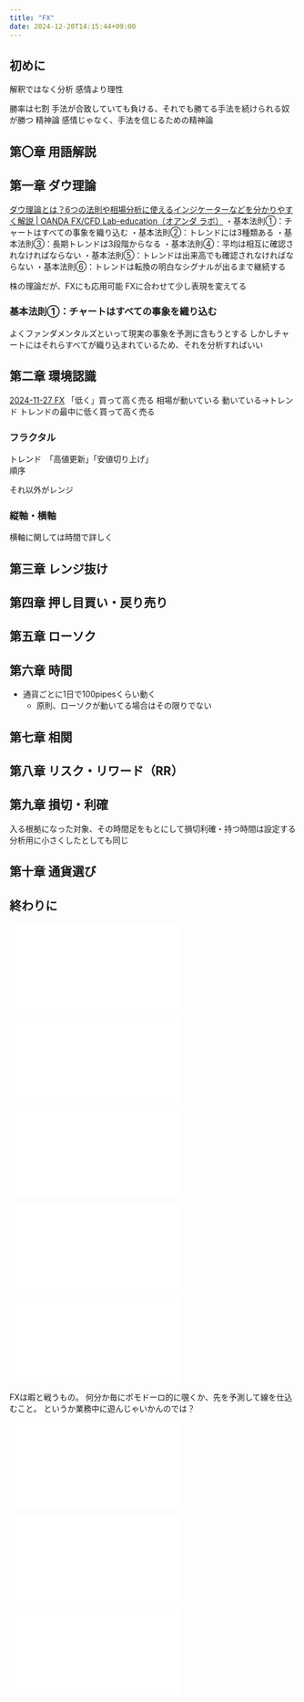 ```yaml
---
title: "FX"
date: 2024-12-20T14:15:44+09:00
---
```

## 初めに
解釈ではなく分析
感情より理性

勝率は七割
手法が合致していても負ける、それでも勝てる手法を続けられる奴が勝つ
精神論
感情じゃなく、手法を信じるための精神論

## 第〇章 用語解説

## 第一章 ダウ理論
[ダウ理論とは？6つの法則や相場分析に使えるインジケーターなどを分かりやすく解説 | OANDA FX/CFD Lab-education（オアンダ ラボ）](https://www.oanda.jp/lab-education/beginners/aboutfx/dow-theory/)
・基本法則①：チャートはすべての事象を織り込む
・基本法則②：トレンドには3種類ある
・基本法則③：長期トレンドは3段階からなる
・基本法則④：平均は相互に確認されなければならない
・基本法則⑤：トレンドは出来高でも確認されなければならない
・基本法則⑥：トレンドは転換の明白なシグナルが出るまで継続する

株の理論だが、FXにも応用可能
FXに合わせて少し表現を変えてる

### 基本法則①：チャートはすべての事象を織り込む
よくファンダメンタルズといって現実の事象を予測に含もうとする
しかしチャートにはそれらすべてが織り込まれているため、それを分析すればいい

## 第二章 環境認識
[2024-11-27 FX](../Daily_Note/2024-11-27%20FX.md)
「低く」買って高く売る
相場が動いている
動いている→トレンド
トレンドの最中に低く買って高く売る

### フラクタル
トレンド　「高値更新」「安値切り上げ」  
順序

それ以外がレンジ

### 縦軸・横軸
横軸に関しては時間で詳しく

## 第三章 レンジ抜け

## 第四章 押し目買い・戻り売り

## 第五章 ローソク

## 第六章 時間
- 通貨ごとに1日で100pipesくらい動く
    - 原則、ローソクが動いてる場合はその限りでない




## 第七章 相関

## 第八章 リスク・リワード（RR）

## 第九章 損切・利確
入る根拠になった対象、その時間足をもとにして損切利確・持つ時間は設定する
分析用に小さくしたとしても同じ

## 第十章 通貨選び

## 終わりに




![2024-11-27 FX](../Daily_Note/2024-11-27%20FX.md)



![2024-11-30 FX](../Daily_Note/2024-11-30%20FX.md)

![2024-12-01 FX](../Daily_Note/2024-12-01%20FX.md)

![2024-12-02 FX](../Daily_Note/2024-12-02%20FX.md)


![2024-12-03 FX](../Daily_Note/2024-12-03%20FX.md)


FXは暇と戦うもの。
何分か毎にポモドーロ的に覗くか、先を予測して線を仕込むこと。
というか業務中に遊んじゃいかんのでは？

![2024-12-05 FX](../Daily_Note/2024-12-05%20FX.md)

![2024-12-06 FX](../Daily_Note/2024-12-06%20FX.md)

![2024-12-11 FX](../Daily_Note/2024-12-11%20FX.md)
